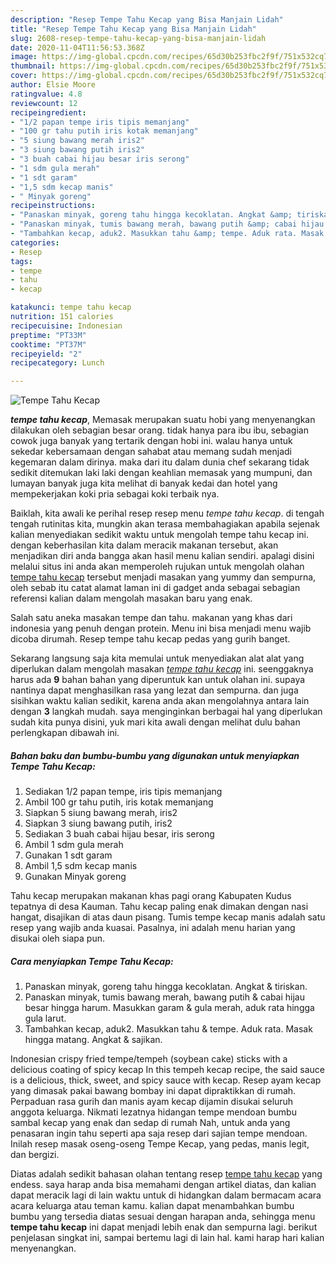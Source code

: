 ```yaml
---
description: "Resep Tempe Tahu Kecap yang Bisa Manjain Lidah"
title: "Resep Tempe Tahu Kecap yang Bisa Manjain Lidah"
slug: 2608-resep-tempe-tahu-kecap-yang-bisa-manjain-lidah
date: 2020-11-04T11:56:53.368Z
image: https://img-global.cpcdn.com/recipes/65d30b253fbc2f9f/751x532cq70/tempe-tahu-kecap-foto-resep-utama.jpg
thumbnail: https://img-global.cpcdn.com/recipes/65d30b253fbc2f9f/751x532cq70/tempe-tahu-kecap-foto-resep-utama.jpg
cover: https://img-global.cpcdn.com/recipes/65d30b253fbc2f9f/751x532cq70/tempe-tahu-kecap-foto-resep-utama.jpg
author: Elsie Moore
ratingvalue: 4.8
reviewcount: 12
recipeingredient:
- "1/2 papan tempe iris tipis memanjang"
- "100 gr tahu putih iris kotak memanjang"
- "5 siung bawang merah iris2"
- "3 siung bawang putih iris2"
- "3 buah cabai hijau besar iris serong"
- "1 sdm gula merah"
- "1 sdt garam"
- "1,5 sdm kecap manis"
- " Minyak goreng"
recipeinstructions:
- "Panaskan minyak, goreng tahu hingga kecoklatan. Angkat &amp; tiriskan."
- "Panaskan minyak, tumis bawang merah, bawang putih &amp; cabai hijau besar hingga harum. Masukkan garam &amp; gula merah, aduk rata hingga gula larut."
- "Tambahkan kecap, aduk2. Masukkan tahu &amp; tempe. Aduk rata. Masak hingga matang. Angkat &amp; sajikan."
categories:
- Resep
tags:
- tempe
- tahu
- kecap

katakunci: tempe tahu kecap 
nutrition: 151 calories
recipecuisine: Indonesian
preptime: "PT33M"
cooktime: "PT37M"
recipeyield: "2"
recipecategory: Lunch

---
```



![Tempe Tahu Kecap](https://img-global.cpcdn.com/recipes/65d30b253fbc2f9f/751x532cq70/tempe-tahu-kecap-foto-resep-utama.jpg)

<b><i>tempe tahu kecap</i></b>, Memasak merupakan suatu hobi yang menyenangkan dilakukan oleh sebagian besar orang. tidak hanya para ibu ibu, sebagian cowok juga banyak yang tertarik dengan hobi ini. walau hanya untuk sekedar kebersamaan dengan sahabat atau memang sudah menjadi kegemaran dalam dirinya. maka dari itu dalam dunia chef sekarang tidak sedikit ditemukan laki laki dengan keahlian memasak yang mumpuni, dan lumayan banyak juga kita melihat di banyak kedai dan hotel yang mempekerjakan koki pria sebagai koki terbaik nya.

Baiklah, kita awali ke perihal resep resep menu <i>tempe tahu kecap</i>. di tengah tengah rutinitas kita, mungkin akan terasa membahagiakan apabila sejenak kalian menyediakan sedikit waktu untuk mengolah tempe tahu kecap ini. dengan keberhasilan kita dalam meracik makanan tersebut, akan menjadikan diri anda bangga akan hasil menu kalian sendiri. apalagi disini melalui situs ini anda akan memperoleh rujukan untuk mengolah olahan <u>tempe tahu kecap</u> tersebut menjadi masakan yang yummy dan sempurna, oleh sebab itu catat alamat laman ini di gadget anda sebagai sebagian referensi kalian dalam mengolah masakan baru yang enak.

Salah satu aneka masakan tempe dan tahu. makanan yang khas dari indonesia yang penuh dengan protein. Menu ini bisa menjadi menu wajib dicoba dirumah. Resep tempe tahu kecap pedas yang gurih banget.


Sekarang langsung saja kita memulai untuk menyediakan alat alat yang diperlukan dalam mengolah masakan <u><i>tempe tahu kecap</i></u> ini. seenggaknya harus ada <b>9</b> bahan bahan yang diperuntuk kan untuk olahan ini. supaya nantinya dapat menghasilkan rasa yang lezat dan sempurna. dan juga sisihkan waktu kalian sedikit, karena anda akan mengolahnya antara lain dengan <b>3</b> langkah mudah. saya menginginkan berbagai hal yang diperlukan sudah kita punya disini, yuk mari kita awali dengan melihat dulu bahan perlengkapan dibawah ini.

<!--inarticleads1-->

##### Bahan baku dan bumbu-bumbu yang digunakan untuk menyiapkan Tempe Tahu Kecap:

1. Sediakan 1/2 papan tempe, iris tipis memanjang
1. Ambil 100 gr tahu putih, iris kotak memanjang
1. Siapkan 5 siung bawang merah, iris2
1. Siapkan 3 siung bawang putih, iris2
1. Sediakan 3 buah cabai hijau besar, iris serong
1. Ambil 1 sdm gula merah
1. Gunakan 1 sdt garam
1. Ambil 1,5 sdm kecap manis
1. Gunakan  Minyak goreng


Tahu kecap merupakan makanan khas pagi orang Kabupaten Kudus tepatnya di desa Kauman. Tahu kecap paling enak dimakan dengan nasi hangat, disajikan di atas daun pisang. Tumis tempe kecap manis adalah satu resep yang wajib anda kuasai. Pasalnya, ini adalah menu harian yang disukai oleh siapa pun. 

<!--inarticleads2-->

##### Cara menyiapkan Tempe Tahu Kecap:

1. Panaskan minyak, goreng tahu hingga kecoklatan. Angkat &amp; tiriskan.
1. Panaskan minyak, tumis bawang merah, bawang putih &amp; cabai hijau besar hingga harum. Masukkan garam &amp; gula merah, aduk rata hingga gula larut.
1. Tambahkan kecap, aduk2. Masukkan tahu &amp; tempe. Aduk rata. Masak hingga matang. Angkat &amp; sajikan.


Indonesian crispy fried tempe/tempeh (soybean cake) sticks with a delicious coating of spicy kecap In this tempeh kecap recipe, the said sauce is a delicious, thick, sweet, and spicy sauce with kecap. Resep ayam kecap yang dimasak pakai bawang bombay ini dapat dipraktikkan di rumah. Perpaduan rasa gurih dan manis ayam kecap dijamin disukai seluruh anggota keluarga. Nikmati lezatnya hidangan tempe mendoan bumbu sambal kecap yang enak dan sedap di rumah Nah, untuk anda yang penasaran ingin tahu seperti apa saja resep dari sajian tempe mendoan. Inilah resep masak oseng-oseng Tempe Kecap, yang pedas, manis legit, dan bergizi. 

Diatas adalah sedikit bahasan olahan tentang resep <u>tempe tahu kecap</u> yang endess. saya harap anda bisa memahami dengan artikel diatas, dan kalian dapat meracik lagi di lain waktu untuk di hidangkan dalam bermacam acara acara keluarga atau teman kamu. kalian dapat menambahkan bumbu bumbu yang tersedia diatas sesuai dengan harapan anda, sehingga menu <b>tempe tahu kecap</b> ini dapat menjadi lebih enak dan sempurna lagi. berikut penjelasan singkat ini, sampai bertemu lagi di lain hal. kami harap hari kalian menyenangkan.
